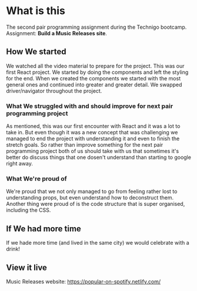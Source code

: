 # What is this

The second pair programming assignment during the Technigo bootcamp.
Assignment: **Build a Music Releases site**.

## How We started

We watched all the video material to prepare for the project. This was our first React project. We started by doing the components and left the styling for the end. When we created the components we started with the most general ones and continued into greater and greater detail.
We swapped driver/navigator throughout the project.

### What We struggled with and should improve for next pair programming project

As mentioned, this was our first encounter with React and it was a lot to take in. But even though it was a new concept that was challenging we managed to end the project with understanding it and even to finish the stretch goals. So rather than improve something for the next pair programming project both of us should take with us that sometimes it's better do discuss things that one dosen't understand than starting to google right away.

### What We're proud of

We're proud that we not only managed to go from feeling rather lost to understanding props, but even understand how to deconstruct them. Another thing were proud of is the code structure that is super organised, including the CSS.

## If We had more time

If we hade more time (and lived in the same city) we would celebrate with a drink!

## View it live

Music Releases website:
https://popular-on-spotify.netlify.com/
